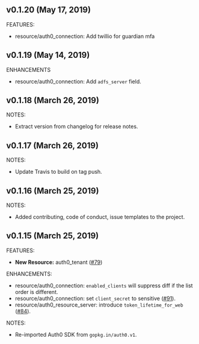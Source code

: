 ## v0.1.20 (May 17, 2019)

FEATURES:

* resource/auth0_connection: Add twillio for guardian mfa

## v0.1.19 (May 14, 2019)

ENHANCEMENTS

* resource/auth0_connection: Add `adfs_server` field.

## v0.1.18 (March 26, 2019)

NOTES:

* Extract version from changelog for release notes.

## v0.1.17 (March 26, 2019)

NOTES:

* Update Travis to build on tag push.

## v0.1.16 (March 25, 2019)

NOTES:

* Added contributing, code of conduct, issue templates to the project.

## v0.1.15 (March 25, 2019)

FEATURES:

* **New Resource:** auth0_tenant ([#79](https://github.com/yieldr/terraform-provider-auth0/pull/79))

ENHANCEMENTS:

* resource/auth0_connection: `enabled_clients` will suppress diff if the list order is different.
* resource/auth0_connection: set `client_secret` to sensitive ([#91](https://github.com/yieldr/terraform-provider-auth0/pull/91)).
* resource/auth0_resource_server: introduce `token_lifetime_for_web` ([#84](https://github.com/yieldr/terraform-provider-auth0/pull/84)).

NOTES:

* Re-imported Auth0 SDK from `gopkg.in/auth0.v1`.
